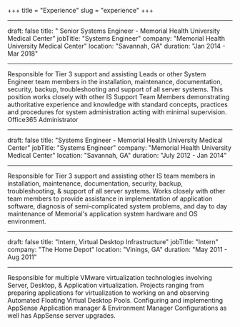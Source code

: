 +++
title = "Experience"
slug = "experience"
+++

---
draft: false
title: " Senior Systems Engineer - Memorial Health University Medical Center"
jobTitle: "Systems Engineer"
company: "Memorial Health University Medical Center"
location: "Savannah, GA"
duration: "Jan 2014 - Mar 2018"

---
Responsible for Tier 3 support and assisting Leads or other System Engineer team members in the installation, maintenance, documentation, security, backup, troubleshooting and support of all server systems. This position works closely with other IS Support Team Members demonstrating authoritative experience and knowledge with standard concepts, practices and procedures for system administration acting with minimal supervision. Office365 Administrator 

---
draft: false
title: "Systems Engineer - Memorial Health University Medical Center"
jobTitle: "Systems Engineer"
company: "Memorial Health University Medical Center"
location: "Savannah, GA"
duration: "July 2012 - Jan 2014"

---
Responsible for Tier 3 support and assisting other IS team members in installation, maintenance, documentation, security, backup, troubleshooting, & support of all server systems. Works closely with other team members to provide assistance in implementation of application software, diagnosis of semi-complicated system problems, and day to day maintenance of Memorial's application system hardware and OS environment.


---
draft: false
title: "Intern, Virtual Desktop Infrastructure"
jobTitle: "Intern"
company: "The Home Depot"
location: "Vinings, GA"
duration: "May 2011 - Aug 2011"

---
Responsible for multiple VMware virtualization technologies involving Server, Desktop, & Application virtualization.
Projects ranging from preparing applications for virtualization to working on and observing Automated Floating Virtual Desktop Pools.
Configuring and implementing AppSense Application manager & Environment Manager Configurations as well has AppSense server upgrades.
